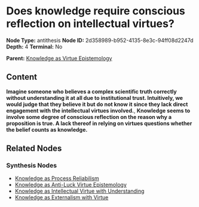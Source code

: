# Does knowledge require conscious reflection on intellectual virtues?

**Node Type:** antithesis
**Node ID:** 2d358989-b952-4135-8e3c-94ff08d2247d
**Depth:** 4
**Terminal:** No

**Parent:** [Knowledge as Virtue Epistemology](knowledge-as-virtue-epistemology-synthesis-916eea32-eeaa-4ef8-aac3-837f42ba6291.md)

## Content

**Imagine someone who believes a complex scientific truth correctly without understanding it at all due to institutional trust. Intuitively, we would judge that they believe it but do not know it since they lack direct engagement with the intellectual virtues involved.**, **Knowledge seems to involve some degree of conscious reflection on the reason why a proposition is true. A lack thereof in relying on virtues questions whether the belief counts as knowledge.**

## Related Nodes

### Synthesis Nodes

- [Knowledge as Process Reliabilism](knowledge-as-process-reliabilism-synthesis-632987d0-304e-4b63-833a-d4e03d1dce6d.md)
- [Knowledge as Anti-Luck Virtue Epistemology](knowledge-as-anti-luck-virtue-epistemology-synthesis-0249fee3-7041-43b7-a3e2-92fc8ecbc7bf.md)
- [Knowledge as Intellectual Virtue with Understanding](knowledge-as-intellectual-virtue-with-understanding-synthesis-163d096d-e439-4f2d-ae03-36bc9e0528cc.md)
- [Knowledge as Externalism with Virtue](knowledge-as-externalism-with-virtue-synthesis-05d19f9a-f448-4692-8fde-86a763e7f185.md)
